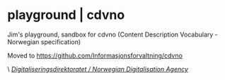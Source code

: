 # playground | cdvno

Jim's playground, sandbox for cdvno (Content Description Vocabulary - Norwegian specification)

Moved to https://github.com/Informasjonsforvaltning/cdvno

\ [_Digitaliseringsdirektoratet / Norwegian Digitalisation Agency_](https://digdir.no)
